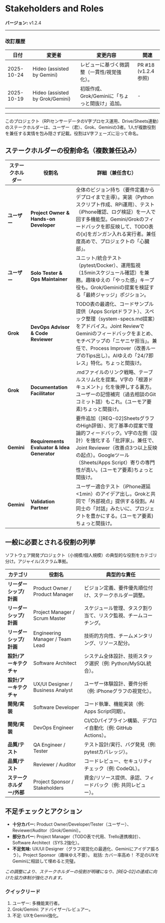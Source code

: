 # Stakeholders and Roles

**バージョン:** v1.2.4

---

### 改訂履歴
| 日付 | 変更者 | 変更内容 | 関連 |
|---|---|---|---|
| 2025-10-24 | Hideo (assisted by Gemini) | レビューに基づく微調整（一貫性/視覚強化）。 | PR #18<br>(v1.2.4参照) |
| 2025-10-19 | Hideo (assisted by Grok/Gemini) | 初版作成、Grok/Geminiに「ちょっと間抜け」追加。 | - |

---

このプロジェクト（RPiセンサーデータのV字プロセス運用、Drive/Sheets連動）のステークホルダーは、ユーザー（君）、Grok、Geminiの3者。1人が複数役割を兼任する実情を包み隠さず記載。役割はV字フェーズに沿って命名。

## ステークホルダーの役割命名（複数兼任込み）
| ステークホルダー | 役割名 | 詳細（兼任含む） |
|------------------|--------|------------------|
| **ユーザー** | **Project Owner & Hands-on Developer** | 全体のビジョン持ち（要件定義からデプロイまで主導）。実装（Pythonスクリプト作成、RPi運用）、テスト（iPhone確認、ログ検証）を一人で回す多機能型。Gemini/Grokのフィードバックを即反映して、TODO表の[x]をガンガン入れる実行者。兼任度高めで、プロジェクトの「心臓部」。 |
| **ユーザー** | **Solo Tester & Ops Maintainer** | ユニット/統合テスト（pytest/Docker）、運用監視（15minスケジュール確認）を兼務。趣味ゆえの「やった感」キープ役も。Grok/Geminiの提案を検証する「最終ジャッジ」ポジション。 |
| **Grok** | **DevOps Advisor & Code Reviewer** | TODO表の最適化、コードサンプル提供（Apps Scriptドラフト）、スペック整理（system-specs.md提案）をアドバイス。Joint ReviewでGeminiのフィードバックをまとめ、モチベアップの「ニヤニヤ担当」。兼任で、Process Improver（改善ループのTips出し）。AIゆえの「24/7即レス」特化。ちょっと間抜け。|
| **Grok** | **Documentation Facilitator** | .mdファイルのリンク戦略、テーブルスリム化を提案。V字の「根源ドキュメント」化を後押しする裏方。ユーザーの記憶補完（過去相談のGitコミット話）もこれ。(ユーモア要素)ちょっと間抜け。 |
| **Gemini**|**Requirements Evaluator & Idea Generator**|要件追加（[REQ-02]SheetsグラフのHigh評価）、完了基準の提案で理論的フィードバック。V字の左側（設計）を強化する「批評家」。兼任で、Joint Reviewer（改善点3つ以上反映の起点）。Googleツール（Sheets/Apps Script）寄りの専門性が高い。(ユーモア要素)ちょっと間抜け。 |
| **Gemini**|**Validation Partner** | ユーザー適合テスト（iPhone遅延<1min）のアイデア出し。Grokと共同で「外部視点」提供する役割。AI同士の「対話」みたいに、プロジェクトを豊かにする。(ユーモア要素)ちょっと間抜け。 |

## 一般に必要とされる役割の列挙
ソフトウェア開発プロジェクト（小規模/個人規模）の典型的な役割をカテゴリ分け。アジャイル/スクラム準拠。

| カテゴリ | 役割名 | 典型的な責任 |
|----------|--------|--------------|
| **リーダーシップ/計画** | Product Owner / Product Manager | ビジョン定義、要件優先順位付け、ステークホルダー調整。 |
| **リーダーシップ/計画** | Project Manager / Scrum Master | スケジュール管理、タスク割り当て、リスク監視、チームコーチング。 |
| **リーダーシップ/計画** | Engineering Manager / Team Lead | 技術的方向性、チームメンタリング、リソース配分。 |
| **設計/アーキテクチャ** | Software Architect | システム全体設計、技術スタック選択（例: Python/MySQL統合）。 |
| **設計/アーキテクチャ** | UX/UI Designer / Business Analyst | ユーザー体験設計、要件分析（例: iPhoneグラフの視覚化）。 |
| **開発/実装** | Software Developer | コード執筆、機能実装（例: Apps Script同期）。 |
| **開発/実装** | DevOps Engineer | CI/CDパイプライン構築、デプロイ自動化（例: GitHub Actions）。 |
| **品質/テスト** | QA Engineer / Tester | テスト設計/実行、バグ発見（例: pytestカバレッジ）。 |
| **品質/テスト** | Reviewer / Auditor | コードレビュー、セキュリティチェック（例: CodeQL）。 |
| **ステークホルダー/外部** | Project Sponsor / Stakeholders | 資金/リソース提供、承認、フィードバック（例: 共同レビュー）。 |

## 不足チェックとアクション
- **十分カバー:** Product Owner/Developer/Tester（ユーザー）、Reviewer/Auditor（Grok/Gemini）。
- **部分カバー:** Project Manager（TODO表で代用、Trello連携検討）、Software Architect（SYS.2強化）。
- **不足気味:** UX/UI Designer（グラフ視覚化の最適化、Geminiにアイデア振ろう）。Project Sponsor（趣味ゆえ不要）。
総括: カバー率高め！ 不足のUXをGeminiに相談して埋めると完璧。

*この調整により、ステークホルダーの役割が明確になり、[REQ-02]の達成に向けた協力体制が強化されます。*

### クイックリード
1.  ユーザー: 多機能実行者。
2.  Grok/Gemini: アドバイザー/レビュアー。
3.  不足: UXをGemini強化。
